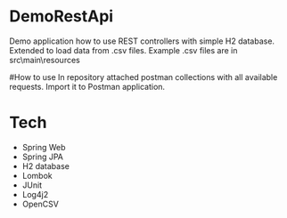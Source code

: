 # DemoRestApi
Demo application how to use REST controllers with simple H2 database.
Extended to load data from .csv files.
Example .csv files are in src\main\resources

#How to use
In repository attached postman collections with all available requests.
Import it to Postman application.

# Tech
- Spring Web
- Spring JPA
- H2 database
- Lombok
- JUnit
- Log4j2
- OpenCSV
